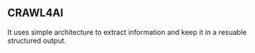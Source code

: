 ## CRAWL4AI
It uses simple architecture to extract information and keep it in a resuable structured output.
